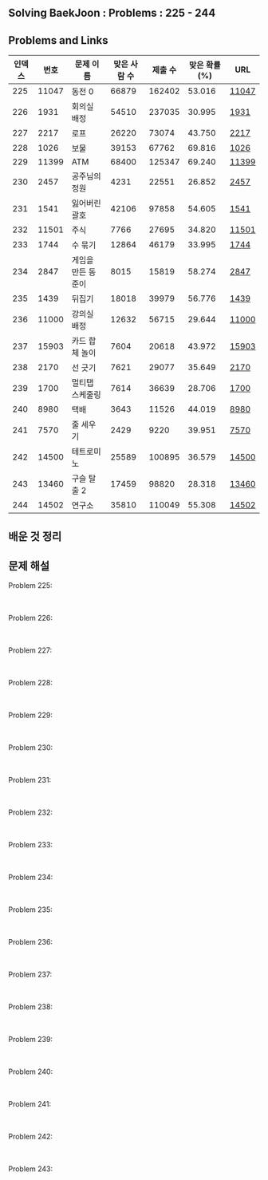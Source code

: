 ## Solving BaekJoon : Problems : 225 - 244
## Problems and Links

| 인덱스 | 번호  | 문제 이름            | 맞은 사람 수 | 제출 수  | 맞은 확률 (%) | URL                                    |
|-------|------|------------------|--------|-------|-------------|-----------------------------------------|
| 225   | 11047 | 동전 0              | 66879  | 162402 | 53.016      | [11047](https://www.acmicpc.net/problem/11047) |
| 226   | 1931  | 회의실 배정         | 54510  | 237035 | 30.995      | [1931](https://www.acmicpc.net/problem/1931)  |
| 227   | 2217  | 로프                 | 26220  | 73074  | 43.750      | [2217](https://www.acmicpc.net/problem/2217)  |
| 228   | 1026  | 보물                 | 39153  | 67762  | 69.816      | [1026](https://www.acmicpc.net/problem/1026)  |
| 229   | 11399 | ATM                | 68400  | 125347 | 69.240      | [11399](https://www.acmicpc.net/problem/11399) |
| 230   | 2457  | 공주님의 정원       | 4231   | 22551  | 26.852      | [2457](https://www.acmicpc.net/problem/2457)  |
| 231   | 1541  | 잃어버린 괄호        | 42106  | 97858  | 54.605      | [1541](https://www.acmicpc.net/problem/1541)  |
| 232   | 11501 | 주식                | 7766   | 27695  | 34.820      | [11501](https://www.acmicpc.net/problem/11501) |
| 233   | 1744  | 수 묶기              | 12864  | 46179  | 33.995      | [1744](https://www.acmicpc.net/problem/1744)  |
| 234   | 2847  | 게임을 만든 동준이   | 8015   | 15819  | 58.274      | [2847](https://www.acmicpc.net/problem/2847)  |
| 235   | 1439  | 뒤집기               | 18018  | 39979  | 56.776      | [1439](https://www.acmicpc.net/problem/1439)  |
| 236   | 11000 | 강의실 배정          | 12632  | 56715  | 29.644      | [11000](https://www.acmicpc.net/problem/11000) |
| 237   | 15903 | 카드 합체 놀이       | 7604   | 20618  | 43.972      | [15903](https://www.acmicpc.net/problem/15903) |
| 238   | 2170  | 선 긋기              | 7621   | 29077  | 35.649      | [2170](https://www.acmicpc.net/problem/2170)  |
| 239   | 1700  | 멀티탭 스케줄링      | 7614   | 36639  | 28.706      | [1700](https://www.acmicpc.net/problem/1700)  |
| 240   | 8980  | 택배                | 3643   | 11526  | 44.019      | [8980](https://www.acmicpc.net/problem/8980)  |
| 241   | 7570  | 줄 세우기            | 2429   | 9220   | 39.951      | [7570](https://www.acmicpc.net/problem/7570)  |
| 242   | 14500 | 테트로미노           | 25589  | 100895 | 36.579      | [14500](https://www.acmicpc.net/problem/14500) |
| 243   | 13460 | 구슬 탈출 2          | 17459  | 98820  | 28.318      | [13460](https://www.acmicpc.net/problem/13460) |
| 244   | 14502 | 연구소                | 35810  | 110049 | 55.308      | [14502](https://www.acmicpc.net/problem/14502) |



## 배운 것 정리 
  


## 문제 해설 
Problem 225: <br><br><br>

Problem 226: <br><br><br>

Problem 227: <br><br><br>

Problem 228: <br><br><br>

Problem 229: <br><br><br>

Problem 230: <br><br><br>

Problem 231: <br><br><br>

Problem 232: <br><br><br>

Problem 233: <br><br><br>

Problem 234: <br><br><br>

Problem 235: <br><br><br>

Problem 236: <br><br><br>

Problem 237: <br><br><br>

Problem 238: <br><br><br>

Problem 239: <br><br><br>

Problem 240: <br><br><br>

Problem 241: <br><br><br>

Problem 242: <br><br><br>

Problem 243: <br><br><br>
